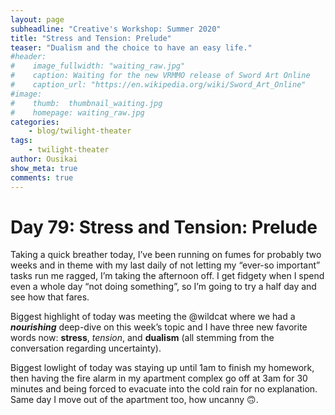 ```yaml
---
layout: page
subheadline: "Creative's Workshop: Summer 2020"
title: "Stress and Tension: Prelude"
teaser: "Dualism and the choice to have an easy life."
#header:
#    image_fullwidth: "waiting_raw.jpg"
#    caption: Waiting for the new VRMMO release of Sword Art Online
#    caption_url: "https://en.wikipedia.org/wiki/Sword_Art_Online"
#image:
#    thumb:  thumbnail_waiting.jpg
#    homepage: waiting_raw.jpg
categories:
    - blog/twilight-theater
tags:
    - twilight-theater
author: Ousikai
show_meta: true
comments: true
---
```

# Day 79: Stress and Tension: Prelude

Taking a quick breather today, I’ve been running on fumes for probably two weeks and in theme with my last daily of not letting my “ever-so important” tasks run me ragged, I’m taking the afternoon off.
I get fidgety when I spend even a whole day “not doing something”, so I’m going to try a half day and see how that fares.

Biggest highlight of today was meeting the @wildcat where we had a ***nourishing*** deep-dive on this week’s topic and I have three new favorite words now: **stress**, *tension*, and **dualism** (all stemming from the conversation regarding uncertainty).

Biggest lowlight of today was staying up until 1am to finish my homework, then having the fire alarm in my apartment complex go off at 3am for 30 minutes and being forced to evacuate into the cold rain for no explanation. Same day I move out of the apartment too, how uncanny :upside_down_face:.